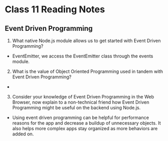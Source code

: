 # Class 11 Reading Notes

## Event Driven Programming

1. What native Node.js module allows us to get started with Event Driven Programming?

- EventEmitter, we access the EventEmitter class through the events module.

2. What is the value of Object Oriented Programming used in tandem with Event Driven Programming?

- 

3. Consider your knowledge of Event Driven Programming in the Web Browser, now explain to a non-technical friend how Event Driven Programming might be useful on the backend using Node.js.

- Using event driven programming can be helpful for performance reasons for the app and decrease a buildup of unnecessary objects. It also helps more complex apps stay organized as more behaviors are added on.
